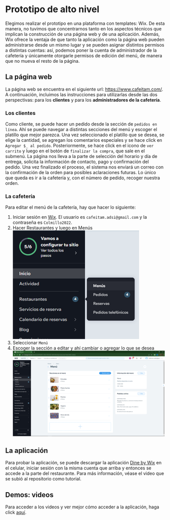 # Prototipo de alto nivel

Elegimos realizar el prototipo en una plataforma con templates: Wix. De esta manera, no tuvimos que concentrarnos tanto en los aspectos técnicos que implican la construcción de una página web y de una aplicación. Además, Wix ofrece la ventaja de que tanto la aplicación como la página web pueden administrarse desde un mismo lugar y se pueden asignar distintos permisos a distintas cuentas: así, podemos poner la cuenta de administrador de la cafetería y únicamente otorgarle permisos de edición del menú, de manera que no mueva el resto de la página.

## La página web
La página web se encuentra en el siguiente url: https://www.cafeitam.com/. A continuación, incluimos las instrucciones para utilizarlas desde las dos perspectivas: para los **clientes** y para los **administradores de la cafetería**.

### Los clientes
Como cliente, se puede hacer un pedido desde la sección de `pedidos en línea`. Ahí se puede navegar a distintas secciones del menú y escoger el platillo que mejor parezca. Una vez seleccionado el platillo que se desea, se elige la cantidad, se agregan los comentarios especiales y se hace click en `Agregar $_ al pedido`. Posteriormente, se hace click en el icono de `ver carrito` y luego en el botón de `finalizar la compra`, que sale en el submenú. La página nos lleva a la parte de selección del horario y día de entrega, solicita la información de contacto, pago y confirmación del pedido. Una vez finalizado el proceso, el sistema nos enviará un correo con la confirmación de la orden para posibles aclaraciones futuras. Lo único que queda es ir a la cafetería y, con el número de pedido, recoger nuestra orden.

### La cafetería
Para editar el menú de la cafetería, hay que hacer lo siguiente:
1. Iniciar sesión en [Wix](https://www.wix.com/). El usuario es `cafeitam.adsi@gmail.com` y la contraseña es `Colmillo2022`.
2. Hacer Restaurantes y luego en Menús
![menu1](editar_menu1.png)
3. Seleccionar `Menú`
4. Escoger la sección a editar y ahí cambiar o agregar lo que se desea
![menu1](editar_menu2.png)

## La aplicación
Para probar la aplicación, se puede descargar la aplicación [Dine by Wix](https://www.dinebywix.com/) en el celular, iniciar sesión con la misma cuenta que arriba y entonces se accede a la parte del restaurante. Para más información, véase el video que se subió al repositorio como tutorial.

## Demos: videos
Para acceder a los videos y ver mejor cómo acceder a la aplicación, haga click [aquí](https://1drv.ms/u/s!Agewv5mQU9KPi_Q2NtyUrJsdVsSreg?e=uj8qd0).
